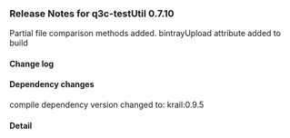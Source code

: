 ### Release Notes for q3c-testUtil 0.7.10

Partial file comparison methods added. bintrayUpload attribute added to build 

#### Change log



#### Dependency changes

   compile dependency version changed to: krail:0.9.5

#### Detail

